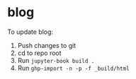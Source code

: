 # blog

To update blog:
1. Push changes to git
2. cd to repo root
3. Run `jupyter-book build .` 
4. Run `ghp-import -n -p -f _build/html`
